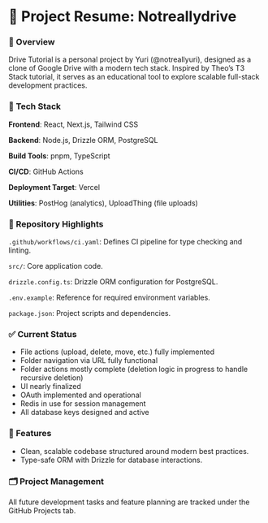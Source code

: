 # 📄 Project Resume: Notreallydrive
### 🔹 Overview
Drive Tutorial is a personal project by Yuri (@notreallyuri), designed as a clone of Google Drive with a modern tech stack. Inspired by Theo’s T3 Stack tutorial, it serves as an educational tool to explore scalable full-stack development practices.

### 🔧 Tech Stack
**Frontend**: React, Next.js, Tailwind CSS  

**Backend**: Node.js, Drizzle ORM, PostgreSQL  

**Build Tools**: pnpm, TypeScript  

**CI/CD**: GitHub Actions  

**Deployment Target**: Vercel  

**Utilities**: PostHog (analytics), UploadThing (file uploads)
### 📁 Repository Highlights
`.github/workflows/ci.yaml`: Defines CI pipeline for type checking and linting.  

`src/`: Core application code.  

`drizzle.config.ts`: Drizzle ORM configuration for PostgreSQL.  

`.env.example`: Reference for required environment variables.  

`package.json`: Project scripts and dependencies.
### ✅ Current Status
- File actions (upload, delete, move, etc.) fully implemented
- Folder navigation via URL fully functional
- Folder actions mostly complete (deletion logic in progress to handle recursive deletion)
- UI nearly finalized
- OAuth implemented and operational
- Redis in use for session management
- All database keys designed and active
### 📌 Features
- Clean, scalable codebase structured around modern best practices.
- Type-safe ORM with Drizzle for database interactions.
### 🗂️ Project Management
All future development tasks and feature planning are tracked under the GitHub Projects tab.
